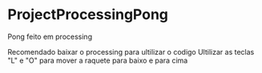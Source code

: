 # ProjectProcessingPong
Pong feito em processing

Recomendado baixar o processing para ultilizar o codigo
Ultilizar as teclas "L" e "O" para mover a raquete para baixo e para cima
